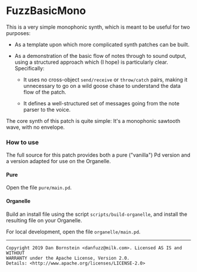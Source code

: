 FuzzBasicMono
=============

This is a very simple monophonic synth, which is meant to be useful for two
purposes:

* As a template upon which more complicated synth patches can be built.

* As a demonstration of the basic flow of notes through to sound output, using
  a structured approach which (I hope) is particularly clear. Specifically:

  * It uses no cross-object `send/receive` or `throw/catch` pairs, making it
    unnecessary to go on a wild goose chase to understand the data flow of the
    patch.

  * It defines a well-structured set of messages going from the note parser
    to the voice.

The core synth of this patch is quite simple: It's a monophonic sawtooth wave,
with no envelope.

### How to use

The full source for this patch provides both a pure ("vanilla") Pd version and
a version adapted for use on the Organelle.

#### Pure

Open the file `pure/main.pd`.

#### Organelle

Build an install file using the script `scripts/build-organelle`, and install
the resulting file on your Organelle.

For local development, open the file `organelle/main.pd`.

- - - - -

```
Copyright 2019 Dan Bornstein <danfuzz@milk.com>. Licensed AS IS and WITHOUT
WARRANTY under the Apache License, Version 2.0.
Details: <http://www.apache.org/licenses/LICENSE-2.0>
```
